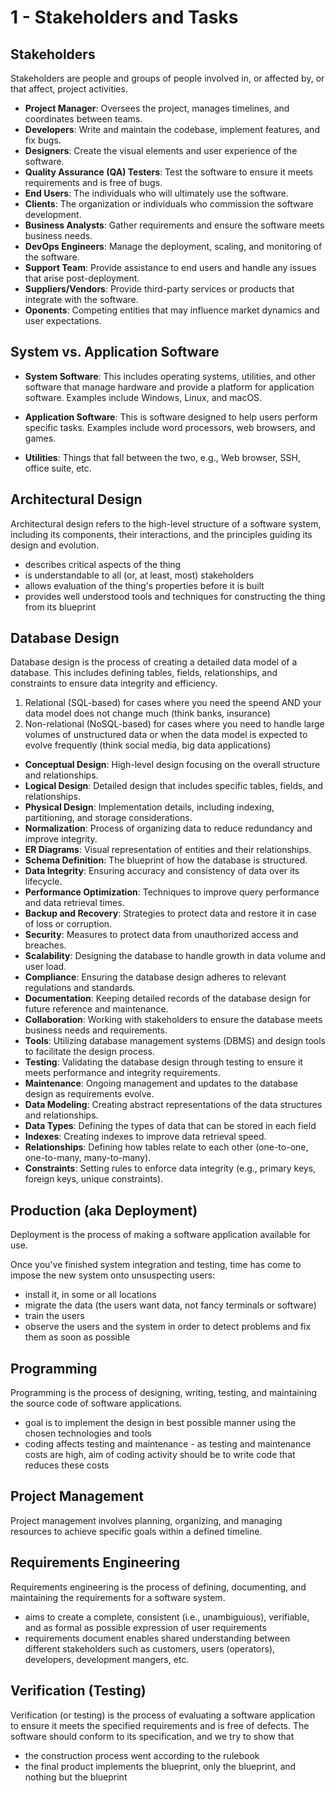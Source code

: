 # 1 - Stakeholders and Tasks

## Stakeholders
Stakeholders are people and groups of people involved in, or affected by, or that affect, project activities. 

- **Project Manager**: Oversees the project, manages timelines, and coordinates between teams.
- **Developers**: Write and maintain the codebase, implement features, and fix bugs.
- **Designers**: Create the visual elements and user experience of the software.
- **Quality Assurance (QA) Testers**: Test the software to ensure it meets requirements and is free of bugs.
- **End Users**: The individuals who will ultimately use the software.
- **Clients**: The organization or individuals who commission the software development.
- **Business Analysts**: Gather requirements and ensure the software meets business needs.
- **DevOps Engineers**: Manage the deployment, scaling, and monitoring of the software.
- **Support Team**: Provide assistance to end users and handle any issues that arise post-deployment.
- **Suppliers/Vendors**: Provide third-party services or products that integrate with the software.
- **Oponents**: Competing entities that may influence market dynamics and user expectations.

## System vs. Application Software
- **System Software**: This includes operating systems, utilities, and other software that manage hardware and provide a platform for application software. Examples include Windows, Linux, and macOS.

- **Application Software**: This is software designed to help users perform specific tasks. Examples include word processors, web browsers, and games.

- **Utilities**: Things that fall between the two, e.g., Web browser, SSH, office suite, etc.

## Architectural Design
Architectural design refers to the high-level structure of a software system, including its components, their interactions, and the principles guiding its design and evolution.

- describes critical aspects of the thing
- is understandable to all (or, at least, most) stakeholders
- allows evaluation of the thing's properties before it is built
- provides well understood tools and techniques for constructing the thing from its blueprint

## Database Design
Database design is the process of creating a detailed data model of a database. This includes defining tables, fields, relationships, and constraints to ensure data integrity and efficiency.

1. Relational (SQL-based) for cases where you need the speend AND your data model does not change much (think banks, insurance)
2. Non-relational (NoSQL-based) for cases where you need to handle large volumes of unstructured data or when the data model is expected to evolve frequently (think social media, big data applications)


- **Conceptual Design**: High-level design focusing on the overall structure and relationships.
- **Logical Design**: Detailed design that includes specific tables, fields, and relationships.
- **Physical Design**: Implementation details, including indexing, partitioning, and storage considerations.
- **Normalization**: Process of organizing data to reduce redundancy and improve integrity.
- **ER Diagrams**: Visual representation of entities and their relationships.
- **Schema Definition**: The blueprint of how the database is structured.
- **Data Integrity**: Ensuring accuracy and consistency of data over its lifecycle.
- **Performance Optimization**: Techniques to improve query performance and data retrieval times.
- **Backup and Recovery**: Strategies to protect data and restore it in case of loss or corruption.
- **Security**: Measures to protect data from unauthorized access and breaches.
- **Scalability**: Designing the database to handle growth in data volume and user load.
- **Compliance**: Ensuring the database design adheres to relevant regulations and standards.
- **Documentation**: Keeping detailed records of the database design for future reference and maintenance.
- **Collaboration**: Working with stakeholders to ensure the database meets business needs and requirements.
- **Tools**: Utilizing database management systems (DBMS) and design tools to facilitate the design process.
- **Testing**: Validating the database design through testing to ensure it meets performance and integrity requirements.
- **Maintenance**: Ongoing management and updates to the database design as requirements evolve.
- **Data Modeling**: Creating abstract representations of the data structures and relationships.
- **Data Types**: Defining the types of data that can be stored in each field
- **Indexes**: Creating indexes to improve data retrieval speed.
- **Relationships**: Defining how tables relate to each other (one-to-one, one-to-many, many-to-many).
- **Constraints**: Setting rules to enforce data integrity (e.g., primary keys, foreign keys, unique constraints).

## Production (aka Deployment)
Deployment is the process of making a software application available for use.

Once you've finished system integration and testing, time has come to impose the new system onto unsuspecting users: 
- install it, in some or all locations
- migrate the data (the users want data, not fancy terminals or software)
- train the users
- observe the users and the system in order to detect problems and fix them as soon as possible

## Programming
Programming is the process of designing, writing, testing, and maintaining the source code of software applications.
- goal is to implement the design in best possible manner using the chosen technologies and tools
- coding affects testing and maintenance - as testing and maintenance costs are high, aim of coding activity should be to write code that reduces these costs

## Project Management
Project management involves planning, organizing, and managing resources to achieve specific goals within a defined timeline.

## Requirements Engineering
Requirements engineering is the process of defining, documenting, and maintaining the requirements for a software system.
- aims to create a complete, consistent (i.e., unambiguious), verifiable, and as formal as possible expression of user requirements
- requirements document enables shared understanding between different stakeholders such as customers, users (operators), developers, development mangers, etc. 

## Verification (Testing)
Verification (or testing) is the process of evaluating a software application to ensure it meets the specified requirements and is free of defects. The software should conform to its specification, and we try to show that
- the construction process went according to the rulebook
- the final product implements the blueprint, only the blueprint, and nothing but the blueprint

